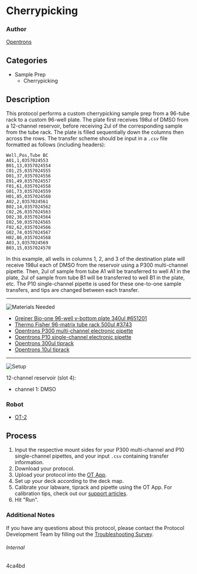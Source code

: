 # Cherrypicking

### Author
[Opentrons](https://opentrons.com/)

## Categories
* Sample Prep
	* Cherrypicking

## Description
This protocol performs a custom cherrypicking sample prep from a 96-tube rack to a custom 96-well plate. The plate first receives 198ul of DMSO from a 12-channel reservoir, before receiving 2ul of the corresponding sample from the tube rack. The plate is filled sequentially down the columns then across the rows. The transfer scheme should be input in a `.csv` file formatted as follows (including headers):

```
Well,Pos,Tube BC
A01,1,0357024553
B01,13,0357024554
C01,25,0357024555
D01,37,0357024556
E01,49,0357024557
F01,61,0357024558
G01,73,0357024559
H01,85,0357024560
A02,2,0357024561
B02,14,0357024562
C02,26,0357024563
D02,38,0357024564
E02,50,0357024565
F02,62,0357024566
G02,74,0357024567
H02,86,0357024568
A03,3,0357024569
B03,15,0357024570

```

In this example, all wells in columns 1, 2, and 3 of the destination plate will receive 198ul each of DMSO from the reservoir using a P300 multi-channel pipette. Then, 2ul of sample from tube A1 will be transferred to well A1 in the plate, 2ul of sample from tube B1 will be transferred to well B1 in the plate, etc. The P10 single-channel pipette is used for these one-to-one sample transfers, and tips are changed between each transfer.

---
![Materials Needed](https://s3.amazonaws.com/opentrons-protocol-library-website/custom-README-images/001-General+Headings/materials.png)

* [Greiner Bio-one 96-well v-bottom plate 340ul #651201](https://shop.gbo.com/en/usa/products/bioscience/microplates/96-well-microplates/96-well-polypropylene-microplates/651201.html)
* [Thermo Fisher 96-matrix tube rack 500ul #3743](https://www.thermofisher.com/order/catalog/product/3743?SID=srch-srp-3743)
* [Opentrons P300 multi-channel electronic pipette](https://shop.opentrons.com/collections/ot-2-pipettes/products/8-channel-electronic-pipette?variant=5984202489885)
* [Opentrons P10 single-channel electronic pipette](https://shop.opentrons.com/collections/ot-2-pipettes/products/single-channel-electronic-pipette)
* [Opentrons 300ul tiprack](https://shop.opentrons.com/collections/opentrons-tips/products/opentrons-300ul-tips)
* [Opentrons 10ul tiprack](https://shop.opentrons.com/collections/opentrons-tips/products/opentrons-10ul-tips)

---
![Setup](https://s3.amazonaws.com/opentrons-protocol-library-website/custom-README-images/001-General+Headings/Setup.png)

12-channel reservoir (slot 4):
* channel 1: DMSO

### Robot
* [OT-2](https://opentrons.com/ot-2)

## Process
1. Input the respective mount sides for your P300 multi-channel and P10 single-channel pipettes, and your input `.csv` containing transfer information.
2. Download your protocol.
3. Upload your protocol into the [OT App](https://opentrons.com/ot-app).
4. Set up your deck according to the deck map.
5. Calibrate your labware, tiprack and pipette using the OT App. For calibration tips, check out our [support articles](https://support.opentrons.com/en/collections/1559720-guide-for-getting-started-with-the-ot-2).
6. Hit "Run".

### Additional Notes
If you have any questions about this protocol, please contact the Protocol Development Team by filling out the [Troubleshooting Survey](https://protocol-troubleshooting.paperform.co/).

###### Internal
4ca4bd

